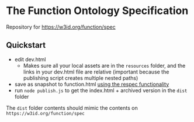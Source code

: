 # The Function Ontology Specification

Repository for https://w3id.org/function/spec

## Quickstart

- edit dev.html
  - Makes sure all your local assets are in the `resources` folder, and the links in your dev.html file are relative (important because the publishing script creates multiple nested paths)
- save as snapshot to function.html [using the respec functionality](https://respec.org/docs/#using-browser)
- run `node publish.js` to get the index.html + archived version in the `dist` folder

The `dist` folder contents should mimic the contents on `https://w3id.org/function/spec`
